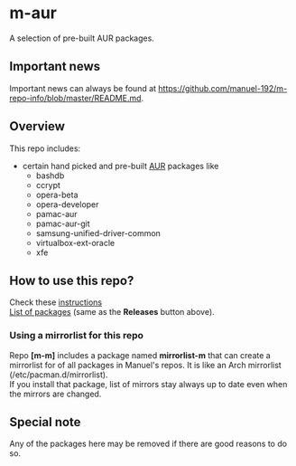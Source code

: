 # m-aur
A selection of pre-built AUR packages.

## Important news
Important news can always be found at https://github.com/manuel-192/m-repo-info/blob/master/README.md.

## Overview
This repo includes:
- certain hand picked and pre-built [AUR](https://aur.archlinux.org/packages) packages like
  - bashdb
  - ccrypt
  - opera-beta
  - opera-developer
  - pamac-aur
  - pamac-aur-git
  - samsung-unified-driver-common
  - virtualbox-ext-oracle
  - xfe

## How to use this repo?
Check these [instructions](../../../m-repo-info/blob/master/README.md)<br>
[List of packages](../../../m-more/releases) (same as the <b>Releases</b> button above).

### Using a mirrorlist for this repo
Repo **[m-m]** includes a package named **mirrorlist-m** that can create a mirrorlist for of all packages in Manuel's repos.
It is like an Arch mirrorlist (/etc/pacman.d/mirrorlist).<br>
If you install that package, list of mirrors stay always up to date even when the mirrors are changed.

## Special note
Any of the packages here may be removed if there are good reasons to do so.
